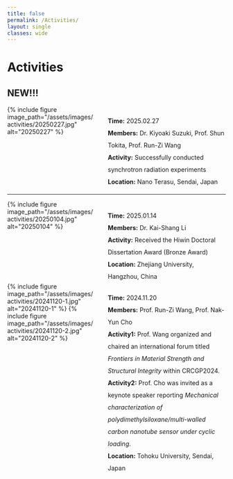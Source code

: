 ```yaml
---
title: false
permalink: /Activities/
layout: single
classes: wide
---
```

# Activities

## NEW!!!

<div class="news-profile">
  <div class="news-photo">
    {% include figure image_path="/assets/images/activities/20250227.jpg" alt="20250227" %}
  </div>
  <div> 
    <div class="news-time">
      <strong>Time:</strong> 2025.02.27
    </div>
    <div class="news-bio">
      <strong>Members:</strong> Dr. Kiyoaki Suzuki, Prof. Shun Tokita, Prof. Run-Zi Wang
    </div>
    <div class="news-bio">
      <strong>Activity:</strong> Successfully conducted synchrotron radiation experiments
    </div>
    <div class="news-bio">
      <strong>Location:</strong> Nano Terasu, Sendai, Japan
    </div>
  </div>
</div>

<hr>

<div class="news-profile">
  <div class="news-photo">
    {% include figure image_path="/assets/images/activities/20250104.jpg" alt="20250104" %}
  </div>
  <div> 
    <div class="news-time">
      <strong>Time:</strong> 2025.01.14
    </div>
    <div class="news-bio">
      <strong>Members:</strong> Dr. Kai-Shang Li
    </div>
    <div class="news-bio">
      <strong>Activity:</strong> Received the Hiwin Doctoral Dissertation Award (Bronze Award)
    </div>
    <div class="news-bio">
      <strong>Location:</strong> Zhejiang University, Hangzhou, China
    </div>
  </div>
</div>


<div class="news-profile">
  <div class="news-photo">
    {% include figure image_path="/assets/images/activities/20241120-1.jpg" alt="20241120-1" %}
    {% include figure image_path="/assets/images/activities/20241120-2.jpg" alt="20241120-2" %}
  </div>
  <div> 
    <div class="news-time">
      <strong>Time:</strong> 2024.11.20
    </div>
    <div class="news-bio">
      <strong>Members:</strong> Prof. Run-Zi Wang, Prof. Nak-Yun Cho
    </div>
    <div class="news-bio">
      <strong>Activity1:</strong> Prof. Wang organized and chaired an international forum titled <i>Frontiers in Material Strength and Structural Integrity</i> within CRCGP2024.
    </div>
    <div class="news-bio">
      <strong>Activity2:</strong> Prof. Cho was invited as a keynote speaker reporting <i>Mechanical characterization of polydimethylsiloxane/multi-walled carbon nanotube sensor under cyclic loading</i>.
    </div>
    <div class="news-bio">
      <strong>Location:</strong> Tohoku University, Sendai, Japan
    </div>
  </div>
</div>


<style>
.news-profile {
  display: grid;
  grid-template-columns: 200px 1fr;
  gap: 2rem;
}

.news-photo img {
  border-radius: 4px;
}

.news-time {
  margin: 1.5em 0 0 0;
  line-height: 2;
}

.news-bio {
  line-height: 2;
}


@media (max-width: 768px) {
  .news-profile {
    grid-template-columns: 1fr;
  }
  .news-photo {
    max-width: 200px;
    margin: 0 auto;
  }
}
</style>